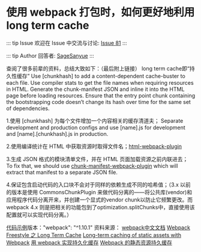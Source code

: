 # 使用 webpack 打包时，如何更好地利用 long term cache



::: tip Issue 
 欢迎在 Issue 中交流与讨论: [Issue 81](https://github.com/shfshanyue/Daily-Question/issues/81) 
:::

::: tip Author 
回答者: [SageSanyue](https://github.com/SageSanyue) 
:::

查阅了很多前辈的资料，总结大致如下：（最后附上链接）
long term cache即“持久性缓存”
Use [chunkhash] to add a content-dependent cache-buster to each file.
Use compiler stats to get the file names when requiring resources in HTML.
Generate the chunk-manifest JSON and inline it into the HTML page before loading resources.
Ensure that the entry point chunk containing the bootstrapping code doesn’t change its hash over time for the same set of dependencies.

1.使用 [chunkhash] 为每个文件增加一个内容相关的缓存清道夫；
Separate development and production configs and use [name].js for development and [name].[chunkhash].js in production.

2.使用编译统计在 HTML 中获取资源时取得文件名；[html-webpack-plugin](https://github.com/jantimon/html-webpack-plugin)

3.生成 JSON 格式的模块清单文件，并在 HTML 页面加载资源之前内联进去；
To fix that, we should use [chunk-manifest-webpack-plugin](https://github.com/diurnalist/chunk-manifest-webpack-plugin) which will extract that manifest to a separate JSON file. 

4.保证包含启动代码的入口块不会对于同样的依赖生成不同的哈希值；（3.x 以前的版本是使用 CommonsChunkPlugin 来做代码分离的——将公共库(vendor)和应用程序代码分离开来，并创建一个显式的vendor chunk以防止它频繁更改。而 webpack 4.x 则是把相关的功能包到了optimization.splitChunks中，直接使用该配置就可以实现代码分离。）

[代码示例](https://github.com/okonet/webpack-long-term-cache-demo)版本："webpack": "^1.10.1"
资料来源：
[webpack中文文档](https://www.webpackjs.com/guides/caching/)
[Webpack Freestyle 之 Long Term Cache](https://zhuanlan.zhihu.com/p/27710902)
[Long-term caching of static assets with Webpack](https://codeburst.io/long-term-caching-of-static-assets-with-webpack-1ecb139adb95#.9ro7cpngr)
[用 webpack 实现持久化缓存](https://sebastianblade.com/using-webpack-to-achieve-long-term-cache/#webpack)
[Webpack 的静态资源持久缓存](https://zcfy.cc/article/long-term-caching-of-static-assets-with-webpack-1204.html)